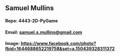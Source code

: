 ## Samuel Mullins
#### Repo: 4443-2D-PyGame
#### Email: samuel.s.mullins@gmail.com
#### Image: https://www.facebook.com/photo?fbid=1644688652219758&set=a.150439328311372
